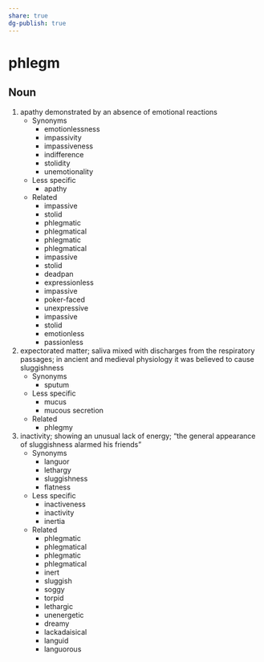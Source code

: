 ```yaml
---
share: true
dg-publish: true
---
```

# phlegm


## Noun

1. apathy demonstrated by an absence of emotional reactions
	- Synonyms
		- emotionlessness
		- impassivity
		- impassiveness
		- indifference
		- stolidity
		- unemotionality
	- Less specific
		- apathy
	- Related
		- impassive
		- stolid
		- phlegmatic
		- phlegmatical
		- phlegmatic
		- phlegmatical
		- impassive
		- stolid
		- deadpan
		- expressionless
		- impassive
		- poker-faced
		- unexpressive
		- impassive
		- stolid
		- emotionless
		- passionless
2. expectorated matter; saliva mixed with discharges from the respiratory passages; in ancient and medieval physiology it was believed to cause sluggishness
	- Synonyms
		- sputum
	- Less specific
		- mucus
		- mucous secretion
	- Related
		- phlegmy
3. inactivity; showing an unusual lack of energy; “the general appearance of sluggishness alarmed his friends”
	- Synonyms
		- languor
		- lethargy
		- sluggishness
		- flatness
	- Less specific
		- inactiveness
		- inactivity
		- inertia
	- Related
		- phlegmatic
		- phlegmatical
		- phlegmatic
		- phlegmatical
		- inert
		- sluggish
		- soggy
		- torpid
		- lethargic
		- unenergetic
		- dreamy
		- lackadaisical
		- languid
		- languorous

